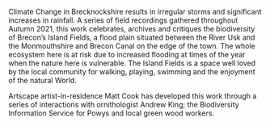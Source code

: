 Climate Change in Brecknockshire results in irregular storms and significant increases in rainfall. A series of field recordings gathered throughout Autumn 2021, this work celebrates, archives and critiques the biodiversity of Brecon’s Island Fields, a flood plain situated between the River Usk and the Monmouthshire and Brecon Canal on the edge of the town. The whole ecosystem here is at risk due to increased flooding at times of the year when the nature here is vulnerable. The Island Fields is a space well loved by the local community for walking, playing, swimming and the enjoyment of the natural World.

Artscape artist-in-residence Matt Cook has developed this work through a series of interactions with ornithologist Andrew King; the Biodiversity Information Service for Powys and local green wood workers.
